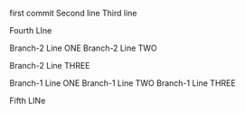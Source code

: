 first commit
Second line
Third line

Fourth LIne

Branch-2 Line ONE
Branch-2 Line TWO

Branch-2 Line THREE

Branch-1 Line ONE
Branch-1 Line TWO 
Branch-1 Line THREE 

Fifth LINe
